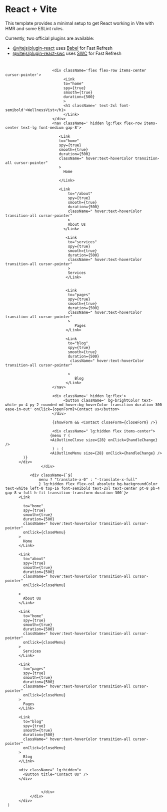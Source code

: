 # React + Vite

This template provides a minimal setup to get React working in Vite with HMR and some ESLint rules.

Currently, two official plugins are available:

- [@vitejs/plugin-react](https://github.com/vitejs/vite-plugin-react/blob/main/packages/plugin-react/README.md) uses [Babel](https://babeljs.io/) for Fast Refresh
- [@vitejs/plugin-react-swc](https://github.com/vitejs/vite-plugin-react-swc) uses [SWC](https://swc.rs/) for Fast Refresh

#














 <div className='fixed w-full z-10 text-white'>
               <div>
                    <div className='flex  flex-row justify-between p-5 md:px-32 px-5 bg-backgroundColor shadow-[rgba(0,_0,_0,_0.24)_0px_3px_8px]'>
                         
                         <div className='flex flex-row items-center cursor-pointer'>
                              <Link 
                              to="home" 
                              spy={true}
                              smooth={true} 
                              duration={500}
                              >
                              <h1 className=' text-2xl font-semibold'>WellnessVist</h1>
                              </Link>
                         </div>
                         <nav className=' hidden lg:flex flex-row items-center text-lg font-medium gap-8'>
                            
                            <Link
                            to="home"
                            spy={true}
                            smooth={true}
                            duration={500}
                            className=" hover:text-hoverColor transition-all cursor-pointer"
                            >
                              Home
                            
                            </Link>

                            <Link
                                to="/about"
                                spy={true}
                                smooth={true}
                                duration={500}
                                className=" hover:text-hoverColor transition-all cursor-pointer"
                                >
                                About Us
                              </Link>

                               <Link
                                to="services"
                                spy={true}
                                smooth={true}
                                duration={500}
                                className=" hover:text-hoverColor transition-all cursor-pointer"
                                >
                                Services
                               </Link>


                               <Link
                                to="pages"
                                spy={true}
                                smooth={true}
                                duration={500}
                                className=" hover:text-hoverColor transition-all cursor-pointer"
                                >
                                   Pages
                               </Link>

                               <Link
                                to="blog"
                                spy={true}
                                smooth={true}
                                duration={500}
                                 className=" hover:text-hoverColor transition-all cursor-pointer"
                                 
                                >
                                   Blog
                               </Link>
                         </nav>

                         <div className=' hidden lg:flex'>
                              <button className=' bg-brightColor text-white px-4 py-2 rounded-md hover:bg-hoverColor transition duration-300 ease-in-out' onClick={openForm}>Contact us</button>
                         </div>

                         {showForm && <Contact closeForm={closeForm} />}

                         <div className=" lg:hidden flex items-center">
                        {menu ? (
                        <AiOutlineClose size={28} onClick={handleChange} />
                         ) : (
                        <AiOutlineMenu size={28} onClick={handleChange} />
            )}
          </div>
                    </div>

               <div className={`${
                   menu ? "translate-x-0" : "-translate-x-full"
                   } lg:hidden flex flex-col absolute bg-backgroundColor text-white left-0 top-16 font-semibold text-2xl text-center pt-8 pb-4 gap-8 w-full h-fit transition-transform duration-300`}>
          <Link

            to="home"
            spy={true}
            smooth={true}
            duration={500}
            className=" hover:text-hoverColor transition-all cursor-pointer"
            onClick={closeMenu}
          >
            Home
          </Link>

          <Link
            to="about"
            spy={true}
            smooth={true}
            duration={500}
            className=" hover:text-hoverColor transition-all cursor-pointer"
            onClick={closeMenu}
          
          >
            About Us
          </Link>

          <Link
            to="home"
            spy={true}
            smooth={true}
            duration={500}
            className=" hover:text-hoverColor transition-all cursor-pointer"
            onClick={closeMenu}
          >
            Services
          </Link>

          <Link
            to="pages"
            spy={true}
            smooth={true}
            duration={500}
            className=" hover:text-hoverColor transition-all cursor-pointer"
            onClick={closeMenu}
          >
            Pages
          </Link>

          <Link
            to="blog"
            spy={true}
            smooth={true}
            duration={500}
            className=" hover:text-hoverColor transition-all cursor-pointer"
            onClick={closeMenu}
          >
            Blog
          </Link>

          <div className=" lg:hidden">
            <Button title="Contact Us" />
          </div>


                    </div>
               </div>
          </div>
     )